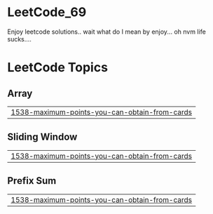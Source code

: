# LeetCode_69
Enjoy leetcode solutions.. wait what do I mean by enjoy... oh nvm life sucks....

<!---LeetCode Topics Start-->
# LeetCode Topics
## Array
|  |
| ------- |
| [1538-maximum-points-you-can-obtain-from-cards](https://github.com/divyam4070/LeetCode_69/tree/master/1538-maximum-points-you-can-obtain-from-cards) |
## Sliding Window
|  |
| ------- |
| [1538-maximum-points-you-can-obtain-from-cards](https://github.com/divyam4070/LeetCode_69/tree/master/1538-maximum-points-you-can-obtain-from-cards) |
## Prefix Sum
|  |
| ------- |
| [1538-maximum-points-you-can-obtain-from-cards](https://github.com/divyam4070/LeetCode_69/tree/master/1538-maximum-points-you-can-obtain-from-cards) |
<!---LeetCode Topics End-->